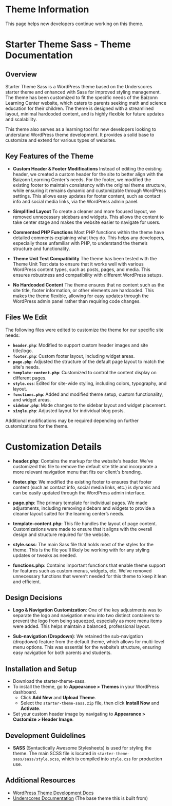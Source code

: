 # Theme Information  

This page helps new developers continue working on this theme. 

# Starter Theme Sass - Theme Documentation
## Overview
Starter Theme Sass is a WordPress theme based on the Underscores starter theme and enhanced with Sass for improved styling management. The theme has been customized to fit the specific needs of the Baizonn Learning Center website, which caters to parents seeking math and science education for their children. The theme is designed with a streamlined layout, minimal hardcoded content, and is highly flexible for future updates and scalability.

This theme also serves as a learning tool for new developers looking to understand WordPress theme development. It provides a solid base to customize and extend for various types of websites.

## Key Features of the Theme
- **Custom Header & Footer Modifications**
Instead of editing the existing header, we created a custom header for the site to better align with the Baizonn Learning Center's needs.
For the footer, we modified the existing footer to maintain consistency with the original theme structure, while ensuring it remains dynamic and customizable through WordPress settings. This allows easy updates for footer content, such as contact info and social media links, via the WordPress admin panel.

- **Simplified Layout**
To create a cleaner and more focused layout, we removed unnecessary sidebars and widgets. This allows the content to take center stage and makes the website easier to navigate for users.

- **Commented PHP Functions**
Most PHP functions within the theme have detailed comments explaining what they do. This helps any developers, especially those unfamiliar with PHP, to understand the theme’s structure and functionality.

- **Theme Unit Test Compatibility**
The theme has been tested with the Theme Unit Test data to ensure that it works well with various WordPress content types, such as posts, pages, and media. This ensures robustness and compatibility with different WordPress setups.

- **No Hardcoded Content**
The theme ensures that no content such as the site title, footer information, or other elements are hardcoded. This makes the theme flexible, allowing for easy updates through the WordPress admin panel rather than requiring code changes.


## Files We Edit
The following files were edited to customize the theme for our specific site needs:
- **`header.php`**: Modified to support custom header images and site title/logo.
- **`footer.php`**: Custom footer layout, including widget areas.
- **`page.php`**: Adjusted the structure of the default page layout to match the site's needs.
- **`template-content.php`**: Customized to control the content display on different pages.
- **`style.css`**: Edited for site-wide styling, including colors, typography, and layout.
- **`functions.php`**: Added and modified theme setup, custom functionality, and widget areas.
- **`sidebar.php`**: Made changes to the sidebar layout and widget placement.
- **`single.php`**: Adjusted layout for individual blog posts.
  
Additional modifications may be required depending on further customizations for the theme.

# Customization Details
- **header.php**: Contains the markup for the website's header. We've customized this file to remove the default site title and incorporate a more relevant navigation menu that fits our client's branding.

-  **footer.php**: We modified the existing footer to ensures that footer content (such as contact info, social media links, etc.) is dynamic and can be easily updated through the WordPress admin interface.

- **page.php**: The primary template for individual pages. We made adjustments, including removing sidebars and widgets to provide a cleaner layout suited for the learning center’s needs.

- **template-content.php**: This file handles the layout of page content. Customizations were made to ensure that it aligns with the overall design and structure required for the website.

- **style.scss**: The main Sass file that holds most of the styles for the theme. This is the file you'll likely be working with for any styling updates or tweaks as needed.

- **functions.php**: Contains important functions that enable theme support for features such as custom menus, widgets, etc. We’ve removed unnecessary functions that weren’t needed for this theme to keep it lean and efficient.

## Design Decisions
- **Logo & Navigation Customization**: One of the key adjustments was to separate the logo and navigation menu into two distinct containers to prevent the logo from being squeezed, especially as more menu items were added. This helps maintain a balanced, professional layout.

- **Sub-navigation (Dropdown)**: We retained the sub-navigation (dropdown) feature from the default theme, which allows for multi-level menu options. This was essential for the website’s structure, ensuring easy navigation for both parents and students.

## Installation and Setup
- Download the starter-theme-sass.
- To install the theme, go to **Appearance > Themes** in your WordPress dashboard.
  - Click **Add New** and **Upload Theme**.
  - Select the `starter-theme-sass.zip` file, then click **Install Now** and **Activate**.
- Set your custom header image by navigating to **Appearance > Customize > Header Image**.

## Development Guidelines
- **SASS** (Syntactically Awesome Stylesheets) is used for styling the theme. The main SCSS file is located in `starter-theme-sass/sass/style.scss`, which is compiled into `style.css` for production use.

## Additional Resources
- [WordPress Theme Development Docs](https://developer.wordpress.org/themes/)
- [Underscores Documentation](https://underscores.me/) (The base theme this is built from)
